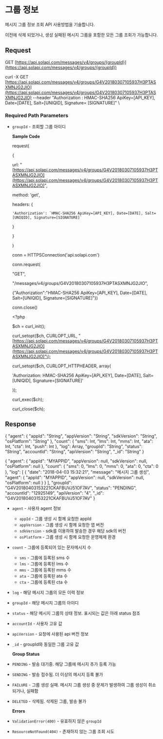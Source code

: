 # 그룹 정보

메시지 그룹 정보 조회 API 사용방법을 기술합니다.

이전에 삭제 되었거나, 생성 실패된 메시지 그룹을 포함한 모든 그룹 조회가 가능합니다.

## Request

GET [https://api.solapi.com/messages/v4/groups/{groupId}](https://api.solapi.com/messages/v4/groups/{groupId})

curl -X GET [https://api.solapi.com/messages/v4/groups/G4V20180307105937H3PTASXMNJG2JIO](https://api.solapi.com/messages/v4/groups/G4V20180307105937H3PTASXMNJG2JIO)  --header "Authorization : HMAC-SHA256 ApiKey=\[API\_KEY\], Date=\[DATE\], Salt=\[UNIQID\], Signature= \[SIGNATURE\]" \

### Required Path Parameters

* `groupId` - 조회할 그룹 아이디

  **Sample Code**

  request\(

  {

    url: "[https://api.solapi.com/messages/v4/groups/G4V20180307105937H3PTASXMNJG2JIO](https://api.solapi.com/messages/v4/groups/G4V20180307105937H3PTASXMNJG2JIO)",

    method: 'get',

    headers: {

  ```text
  'Authorization': `HMAC-SHA256 ApiKey=[API_KEY], Date=[DATE], Salt=[UNIQID], Signature=[SIGNATURE]`
  ```

    }

  }

  \)

  conn = HTTPSConnection\('api.solapi.com'\)

  conn.request\(

  "GET",

  "/messages/v4/groups/G4V20180307105937H3PTASXMNJG2JIO",

  {"Authorization":"HMAC-SHA256 ApiKey=\[API\_KEY\], Date=\[DATE\], Salt=\[UNIQID\], Signature=\[SIGNATURE\]"}\)

  conn.close\(\)

  &lt;?php

  $ch = curl\_init\(\);

  curl\_setopt\($ch, CURLOPT\_URL, "[https://api.solapi.com/messages/v4/groups/G4V20180307105937H3PTASXMNJG2JIO](https://api.solapi.com/messages/v4/groups/G4V20180307105937H3PTASXMNJG2JIO)"\);

  curl\_setopt\($ch, CURLOPT\_HTTPHEADER, array\(

  'Authorization: HMAC-SHA256 ApiKey=\[API\_KEY\], Date=\[DATE\], Salt=\[UNIQID\], Signature=\[SIGNATURE\]'

  \)\);

  curl\_exec\($ch\);

  curl\_close\($ch\);

## Response

{ "agent": { "appId": "String", "appVersion": "String", "sdkVersion": "String", "osPlatform": "String" }, "count": { "sms": Int, "lms": Int, "mms": Int, "ata": Int, "cta": Int, "push": Int }, "log": Array, "groupId": "String", "status": "String", "accountId": "String", "apiVersion": "String", "\_id": "String" }

{ "agent": { "appId": "MYAPPID", "appVersion": null, "sdkVersion": null, "osPlatform": null }, "count": { "sms": 0, "lms": 0, "mms": 0, "ata": 0, "cta": 0 }, "log": \[ { "date": "2018-04-03 15:32:21", "message": "메시지 그룹 생성", "agent": { "appId": "MYAPPID", "appVersion": null, "sdkVersion": null, "osPlatform": null } } \], "groupId": "G4V20180403153221CKAFBUVJ51OF7AV", "status": "PENDING", "accountId": "12925149", "apiVersion": "4", "\_id": "G4V20180403153221CKAFBUVJ51OF7AV" }

* `agent` - 사용자 agent 정보
  * `appId` - 그룹 생성 시 함께 요청한 appId
  * `appVersion` - 그룹 생성 시 함께 요청한 앱 버전
  * `sdkVersion` - sdk를 이용하여 발송한 경우 해당 sdk의 버전
  * `osPlatform` - 그룹 생성 시 함께 요청한 운영체제 환경
* `count` - 그룹에 등록되어 있는 문자메시지 수
  * `sms` - 그룹에 등록된 sms 수
  * `lms` - 그룹에 등록된 lms 수
  * `mms` - 그룹에 등록된 mms 수
  * `ata` - 그룹에 등록된 ata 수
  * `cta` - 그룹에 등록된 cta 수
* `log` - 해당 메시지 그룹의 모든 이력 정보
* `groupId` - 해당 메시지 그룹의 아이디
* `status` - 해당 메시지 그룹의 상태 정보. 표시되는 값은 아래 status 참조
* `accountId` - 사용자 고유 값
* `apiVersion` - 요청에 사용된 api 버전 정보
* `_id` - groupId와 동일한 그룹 고유 값

  **Group Status**

* `PENDING` - 발송 대기중. 해당 그룹에 메시지 추가 등록 가능
* `SENDING` - 발송 접수됨. 더 이상의 메시지 등록 불가
* `FAILURE` - 그룹 생성 실패. 메시지 그룹 생성 중 문제가 발생하여 그룹 생성이 취소되거나, 실패함
* `DELETED` - 삭제됨. 삭제된 그룹, 발송 불가

  **Errors**

* `ValidationError(400)` - 유효하지 않은 `groupId`
* `ResourceNotFound(404)` - 존재하지 않는 그룹 조회 시도

